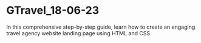 # GTravel_18-06-23
In this comprehensive step-by-step guide, learn how to create an engaging travel agency website landing page using HTML and CSS.
